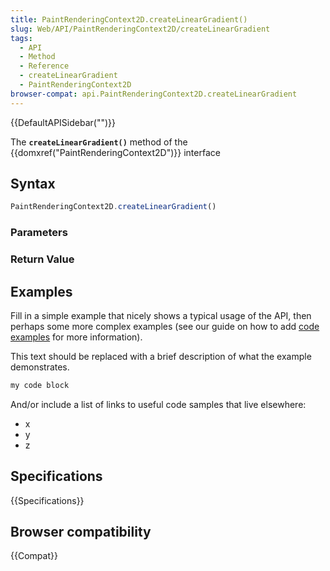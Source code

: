 ```yaml
---
title: PaintRenderingContext2D.createLinearGradient()
slug: Web/API/PaintRenderingContext2D/createLinearGradient
tags:
  - API
  - Method
  - Reference
  - createLinearGradient
  - PaintRenderingContext2D
browser-compat: api.PaintRenderingContext2D.createLinearGradient
---
```

{{DefaultAPISidebar("")}}

The **`createLinearGradient()`** method of the {{domxref("PaintRenderingContext2D")}} interface 

## Syntax

```js
PaintRenderingContext2D.createLinearGradient()
```

### Parameters



### Return Value



## Examples

Fill in a simple example that nicely shows a typical usage of the API, then perhaps some more complex examples (see our guide on how to add [code examples](/en-US/docs/MDN/Contribute/Structures/Code_examples) for more information).

This text should be replaced with a brief description of what the example demonstrates.

```js
my code block
```

And/or include a list of links to useful code samples that live elsewhere:

*   x
*   y
*   z

## Specifications

{{Specifications}}

## Browser compatibility

{{Compat}}

